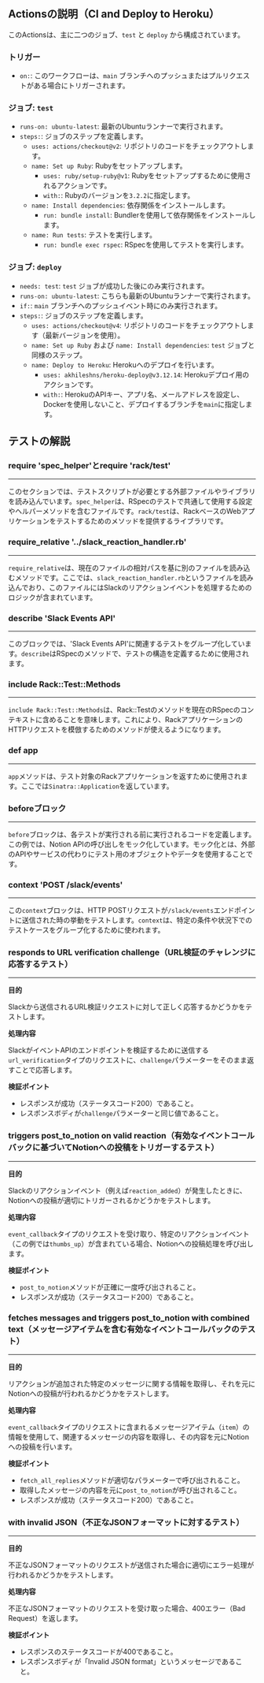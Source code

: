 
## Actionsの説明（CI and Deploy to Heroku）

このActionsは、主に二つのジョブ、`test` と `deploy` から構成されています。

### トリガー
- `on:`: このワークフローは、`main` ブランチへのプッシュまたはプルリクエストがある場合にトリガーされます。

### ジョブ: `test`
- `runs-on: ubuntu-latest`: 最新のUbuntuランナーで実行されます。
- `steps:`: ジョブのステップを定義します。
  - `uses: actions/checkout@v2`: リポジトリのコードをチェックアウトします。
  - `name: Set up Ruby`: Rubyをセットアップします。
    - `uses: ruby/setup-ruby@v1`: Rubyをセットアップするために使用されるアクションです。
    - `with:`: Rubyのバージョンを`3.2.2`に指定します。
  - `name: Install dependencies`: 依存関係をインストールします。
    - `run: bundle install`: Bundlerを使用して依存関係をインストールします。
  - `name: Run tests`: テストを実行します。
    - `run: bundle exec rspec`: RSpecを使用してテストを実行します。

### ジョブ: `deploy`
- `needs: test`: `test` ジョブが成功した後にのみ実行されます。
- `runs-on: ubuntu-latest`: こちらも最新のUbuntuランナーで実行されます。
- `if:`: `main` ブランチへのプッシュイベント時にのみ実行されます。
- `steps:`: ジョブのステップを定義します。
  - `uses: actions/checkout@v4`: リポジトリのコードをチェックアウトします（最新バージョンを使用）。
  - `name: Set up Ruby` および `name: Install dependencies`: `test` ジョブと同様のステップ。
  - `name: Deploy to Heroku`: Herokuへのデプロイを行います。
    - `uses: akhileshns/heroku-deploy@v3.12.14`: Herokuデプロイ用のアクションです。
    - `with:`: HerokuのAPIキー、アプリ名、メールアドレスを設定し、Dockerを使用しないこと、デプロイするブランチを`main`に指定します。

## テストの解説

### require 'spec_helper'とrequire 'rack/test'
---
このセクションでは、テストスクリプトが必要とする外部ファイルやライブラリを読み込んでいます。`spec_helper`は、RSpecのテストで共通して使用する設定やヘルパーメソッドを含むファイルです。`rack/test`は、RackベースのWebアプリケーションをテストするためのメソッドを提供するライブラリです。

### require_relative '../slack_reaction_handler.rb'
---
`require_relative`は、現在のファイルの相対パスを基に別のファイルを読み込むメソッドです。ここでは、`slack_reaction_handler.rb`というファイルを読み込んでおり、このファイルにはSlackのリアクションイベントを処理するためのロジックが含まれています。

### describe 'Slack Events API'
---
このブロックでは、'Slack Events API'に関連するテストをグループ化しています。`describe`はRSpecのメソッドで、テストの構造を定義するために使用されます。

### include Rack::Test::Methods
---
`include Rack::Test::Methods`は、Rack::Testのメソッドを現在のRSpecのコンテキストに含めることを意味します。これにより、RackアプリケーションのHTTPリクエストを模倣するためのメソッドが使えるようになります。

### def app
---
`app`メソッドは、テスト対象のRackアプリケーションを返すために使用されます。ここでは`Sinatra::Application`を返しています。

### beforeブロック
---
`before`ブロックは、各テストが実行される前に実行されるコードを定義します。この例では、Notion APIの呼び出しをモック化しています。モック化とは、外部のAPIやサービスの代わりにテスト用のオブジェクトやデータを使用することです。

### context 'POST /slack/events'
---
この`context`ブロックは、HTTP POSTリクエストが`/slack/events`エンドポイントに送信された時の挙動をテストします。`context`は、特定の条件や状況下でのテストケースをグループ化するために使われます。

### responds to URL verification challenge（URL検証のチャレンジに応答するテスト）
---
**目的**

Slackから送信されるURL検証リクエストに対して正しく応答するかどうかをテストします。

**処理内容**

SlackがイベントAPIのエンドポイントを検証するために送信する`url_verification`タイプのリクエストに、`challenge`パラメーターをそのまま返すことで応答します。

**検証ポイント**
- レスポンスが成功（ステータスコード200）であること。
- レスポンスボディが`challenge`パラメーターと同じ値であること。

### triggers post_to_notion on valid reaction（有効なイベントコールバックに基づいてNotionへの投稿をトリガーするテスト）
---
**目的**

Slackのリアクションイベント（例えば`reaction_added`）が発生したときに、Notionへの投稿が適切にトリガーされるかどうかをテストします。

**処理内容**

`event_callback`タイプのリクエストを受け取り、特定のリアクションイベント（この例では`thumbs_up`）が含まれている場合、Notionへの投稿処理を呼び出します。

**検証ポイント**

- `post_to_notion`メソッドが正確に一度呼び出されること。
- レスポンスが成功（ステータスコード200）であること。

### fetches messages and triggers post_to_notion with combined text（メッセージアイテムを含む有効なイベントコールバックのテスト）
---

**目的**

リアクションが追加された特定のメッセージに関する情報を取得し、それを元にNotionへの投稿が行われるかどうかをテストします。

**処理内容**

`event_callback`タイプのリクエストに含まれるメッセージアイテム（`item`）の情報を使用して、関連するメッセージの内容を取得し、その内容を元にNotionへの投稿を行います。

**検証ポイント**
- `fetch_all_replies`メソッドが適切なパラメーターで呼び出されること。
- 取得したメッセージの内容を元に`post_to_notion`が呼び出されること。
- レスポンスが成功（ステータスコード200）であること。

### with invalid JSON（不正なJSONフォーマットに対するテスト）
---

**目的**

不正なJSONフォーマットのリクエストが送信された場合に適切にエラー処理が行われるかどうかをテストします。

**処理内容**

不正なJSONフォーマットのリクエストを受け取った場合、400エラー（Bad Request）を返します。

**検証ポイント**
- レスポンスのステータスコードが400であること。
- レスポンスボディが「Invalid JSON format」というメッセージであること。
